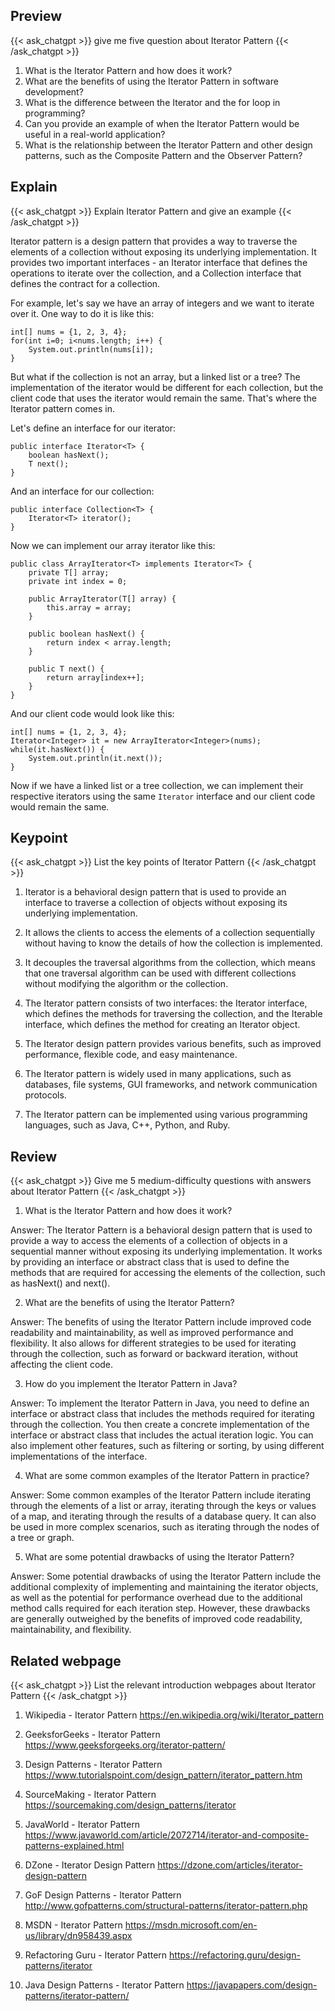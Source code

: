 ## Preview
{{< ask_chatgpt >}}
give me five question about Iterator Pattern
{{< /ask_chatgpt >}}



1. What is the Iterator Pattern and how does it work?
2. What are the benefits of using the Iterator Pattern in software development?
3. What is the difference between the Iterator and the for loop in programming?
4. Can you provide an example of when the Iterator Pattern would be useful in a real-world application?
5. What is the relationship between the Iterator Pattern and other design patterns, such as the Composite Pattern and the Observer Pattern?   

## Explain
{{< ask_chatgpt >}}
Explain Iterator Pattern and give an example
{{< /ask_chatgpt >}}



Iterator pattern is a design pattern that provides a way to traverse the elements of a collection without exposing its underlying implementation. It provides two important interfaces - an Iterator interface that defines the operations to iterate over the collection, and a Collection interface that defines the contract for a collection.

For example, let's say we have an array of integers and we want to iterate over it. One way to do it is like this:

```
int[] nums = {1, 2, 3, 4};
for(int i=0; i<nums.length; i++) {
    System.out.println(nums[i]);
}
```

But what if the collection is not an array, but a linked list or a tree? The implementation of the iterator would be different for each collection, but the client code that uses the iterator would remain the same. That's where the Iterator pattern comes in.

Let's define an interface for our iterator:

```
public interface Iterator<T> {
    boolean hasNext();
    T next();
}
```

And an interface for our collection:

```
public interface Collection<T> {
    Iterator<T> iterator();
}
```

Now we can implement our array iterator like this:

```
public class ArrayIterator<T> implements Iterator<T> {
    private T[] array;
    private int index = 0;
    
    public ArrayIterator(T[] array) {
        this.array = array;
    }
    
    public boolean hasNext() {
        return index < array.length;
    }
    
    public T next() {
        return array[index++];
    }
}
```

And our client code would look like this:

```
int[] nums = {1, 2, 3, 4};
Iterator<Integer> it = new ArrayIterator<Integer>(nums);
while(it.hasNext()) {
    System.out.println(it.next());
}
```

Now if we have a linked list or a tree collection, we can implement their respective iterators using the same `Iterator` interface and our client code would remain the same.   

## Keypoint
{{< ask_chatgpt >}}
List the key points of Iterator Pattern
{{< /ask_chatgpt >}}



1. Iterator is a behavioral design pattern that is used to provide an interface to traverse a collection of objects without exposing its underlying implementation.

2. It allows the clients to access the elements of a collection sequentially without having to know the details of how the collection is implemented.

3. It decouples the traversal algorithms from the collection, which means that one traversal algorithm can be used with different collections without modifying the algorithm or the collection.

4. The Iterator pattern consists of two interfaces: the Iterator interface, which defines the methods for traversing the collection, and the Iterable interface, which defines the method for creating an Iterator object.

5. The Iterator design pattern provides various benefits, such as improved performance, flexible code, and easy maintenance.

6. The Iterator pattern is widely used in many applications, such as databases, file systems, GUI frameworks, and network communication protocols.

7. The Iterator pattern can be implemented using various programming languages, such as Java, C++, Python, and Ruby.   

## Review
{{< ask_chatgpt >}}
Give me 5 medium-difficulty questions with answers about Iterator Pattern
{{< /ask_chatgpt >}}



1. What is the Iterator Pattern and how does it work?

Answer: The Iterator Pattern is a behavioral design pattern that is used to provide a way to access the elements of a collection of objects in a sequential manner without exposing its underlying implementation. It works by providing an interface or abstract class that is used to define the methods that are required for accessing the elements of the collection, such as hasNext() and next().

2. What are the benefits of using the Iterator Pattern?

Answer: The benefits of using the Iterator Pattern include improved code readability and maintainability, as well as improved performance and flexibility. It also allows for different strategies to be used for iterating through the collection, such as forward or backward iteration, without affecting the client code.

3. How do you implement the Iterator Pattern in Java?

Answer: To implement the Iterator Pattern in Java, you need to define an interface or abstract class that includes the methods required for iterating through the collection. You then create a concrete implementation of the interface or abstract class that includes the actual iteration logic. You can also implement other features, such as filtering or sorting, by using different implementations of the interface.

4. What are some common examples of the Iterator Pattern in practice?

Answer: Some common examples of the Iterator Pattern include iterating through the elements of a list or array, iterating through the keys or values of a map, and iterating through the results of a database query. It can also be used in more complex scenarios, such as iterating through the nodes of a tree or graph.

5. What are some potential drawbacks of using the Iterator Pattern?

Answer: Some potential drawbacks of using the Iterator Pattern include the additional complexity of implementing and maintaining the iterator objects, as well as the potential for performance overhead due to the additional method calls required for each iteration step. However, these drawbacks are generally outweighed by the benefits of improved code readability, maintainability, and flexibility.   

## Related webpage
{{< ask_chatgpt >}}
List the relevant introduction webpages about Iterator Pattern
{{< /ask_chatgpt >}}



1. Wikipedia - Iterator Pattern
https://en.wikipedia.org/wiki/Iterator_pattern

2. GeeksforGeeks - Iterator Pattern
https://www.geeksforgeeks.org/iterator-pattern/

3. Design Patterns - Iterator Pattern
https://www.tutorialspoint.com/design_pattern/iterator_pattern.htm

4. SourceMaking - Iterator Pattern
https://sourcemaking.com/design_patterns/iterator

5. JavaWorld - Iterator Pattern
https://www.javaworld.com/article/2072714/iterator-and-composite-patterns-explained.html

6. DZone - Iterator Design Pattern
https://dzone.com/articles/iterator-design-pattern

7. GoF Design Patterns - Iterator Pattern
http://www.gofpatterns.com/structural-patterns/iterator-pattern.php

8. MSDN - Iterator Pattern
https://msdn.microsoft.com/en-us/library/dn958439.aspx

9. Refactoring Guru - Iterator Pattern
https://refactoring.guru/design-patterns/iterator

10. Java Design Patterns - Iterator Pattern
https://javapapers.com/design-patterns/iterator-pattern/   

